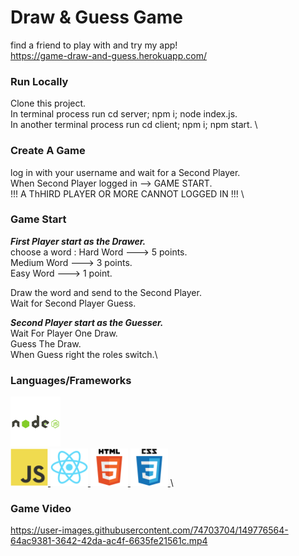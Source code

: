 # Draw & Guess Game

find a friend to play with and try my app! \
https://game-draw-and-guess.herokuapp.com/

### Run Locally
Clone this project.\
In terminal process run cd server; npm i; node index.js.\
In another terminal process run cd client; npm i; npm start.
\
### Create A Game
log in with your username and wait for a Second Player.\
When Second Player logged in --> GAME START.\
!!! A ThHIRD PLAYER OR MORE CANNOT LOGGED IN !!! \

### Game Start
*****First Player start as the Drawer.***** \
choose a word :
Hard Word   ---> 5 points.\
Medium Word ---> 3 points.\
Easy Word   ---> 1 point.

Draw the word and send to the Second Player.\
Wait for Second Player Guess.

*****Second Player start as the Guesser.***** \
Wait For Player One Draw.\
Guess The Draw.\
When Guess right the roles switch.\

### Languages/Frameworks
<a href="https://www.w3.org/html/" target="_blank"> <img src="https://raw.githubusercontent.com/devicons/devicon/master/icons/nodejs/nodejs-original-wordmark.svg" alt="html5" width="80" height="80"/> </a> 
\
 <a href="https://developer.mozilla.org/en-US/docs/Web/JavaScript" target="_blank"> <img src="https://raw.githubusercontent.com/devicons/devicon/master/icons/javascript/javascript-original.svg" alt="javascript" width="60" height="60"/> </a>
 <a href="https://reactjs.org/" target="_blank"> <img src="https://github.com/devicons/devicon/blob/master/icons/react/react-original.svg" alt="react" width="60" height="60"/> </a>
<a href="https://www.w3.org/html/" target="_blank"> <img src="https://raw.githubusercontent.com/devicons/devicon/master/icons/html5/html5-original-wordmark.svg" alt="html5" width="60" height="60"/> </a> 
<a href="https://www.w3schools.com/css/" target="_blank"> <img src="https://raw.githubusercontent.com/devicons/devicon/master/icons/css3/css3-original-wordmark.svg" alt="css3" width="60" height="60"/> </a> 
\

### Game Video
https://user-images.githubusercontent.com/74703704/149776564-64ac9381-3642-42da-ac4f-6635fe21561c.mp4

